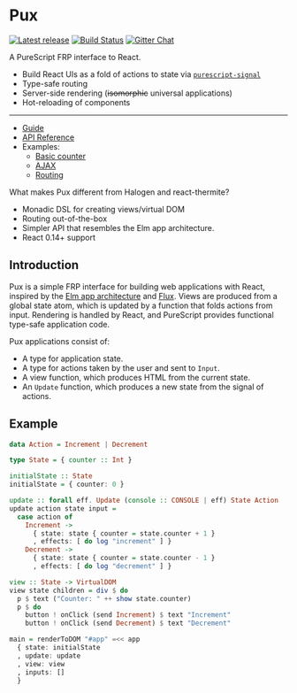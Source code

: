 # Pux

[![Latest release](http://img.shields.io/bower/v/purescript-pux.svg)](https://github.com/alexmingoia/purescript-pux/releases)
[![Build Status](https://travis-ci.org/alexmingoia/purescript-pux.svg?branch=master)](https://travis-ci.org/alexmingoia/purescript-pux)
[![Gitter Chat](https://img.shields.io/gitter/room/gitterHQ/gitter.svg)](https://gitter.im/alexmingoia/purescript-pux)

A PureScript FRP interface to React.

- Build React UIs as a fold of actions to state via [`purescript-signal`](https://github.com/bodil/purescript-signal/)
- Type-safe routing
- Server-side rendering (~~isomorphic~~ universal applications)
- Hot-reloading of components

---

- [Guide](http://alexmingoia.github.io/purescript-pux)
- [API Reference](http://alexmingoia.github.io/purescript-pux/docs/API/Pux.html)
- Examples:
  - [Basic counter](https://github.com/alexmingoia/purescript-pux/tree/master/examples/basic/)
  - [AJAX](https://github.com/alexmingoia/purescript-pux/tree/master/examples/ajax/)
  - [Routing](https://github.com/alexmingoia/purescript-pux/tree/master/examples/routing/)

What makes Pux different from Halogen and react-thermite?

- Monadic DSL for creating views/virtual DOM
- Routing out-of-the-box
- Simpler API that resembles the Elm app architecture.
- React 0.14+ support

## Introduction

Pux is a simple FRP interface for building web applications with React,
inspired by the
[Elm app architecture](https://github.com/evancz/elm-architecture-tutorial)
and [Flux](https://facebook.github.io/flux/). Views are produced from a global
state atom, which is updated by a function that folds actions from input.
Rendering is handled by React, and PureScript provides functional type-safe
application code.

Pux applications consist of:

- A type for application state.
- A type for actions taken by the user and sent to `Input`.
- A view function, which produces HTML from the current state.
- An `Update` function, which produces a new state from the signal of actions.

## Example

```purescript
data Action = Increment | Decrement

type State = { counter :: Int }

initialState :: State
initialState = { counter: 0 }

update :: forall eff. Update (console :: CONSOLE | eff) State Action
update action state input =
  case action of
    Increment ->
      { state: state { counter = state.counter + 1 }
      , effects: [ do log "increment" ] }
    Decrement ->
      { state: state { counter = state.counter - 1 }
      , effects: [ do log "decrement" ] }

view :: State -> VirtualDOM
view state children = div $ do
  p $ text ("Counter: " ++ show state.counter)
  p $ do
    button ! onClick (send Increment) $ text "Increment"
    button ! onClick (send Decrement) $ text "Decrement"

main = renderToDOM "#app" =<< app
  { state: initialState
  , update: update
  , view: view
  , inputs: []
  }
```

